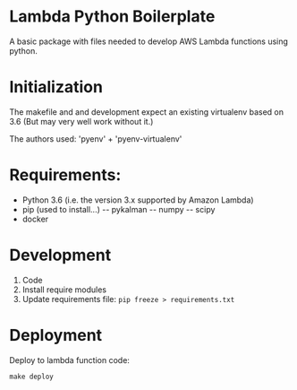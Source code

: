 Lambda Python Boilerplate
========
A basic package with files needed to develop AWS Lambda functions using python.


# Initialization

The makefile and and development expect an existing virtualenv based on 3.6
(But may very well work without it.)

The authors used: 'pyenv' + 'pyenv-virtualenv'

# Requirements:
- Python 3.6 (i.e. the version 3.x supported by Amazon Lambda)
- pip (used to install...)
  -- pykalman
  -- numpy
  -- scipy
- docker


# Development

1. Code
2. Install require modules
3. Update requirements file: `pip freeze > requirements.txt`


# Deployment

Deploy to lambda function code:

```make deploy```
